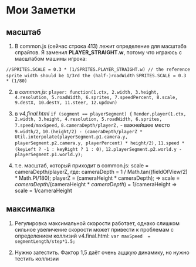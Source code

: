 # Мои Заметки

## масштаб

1. В common.js (сейчас строка 413) лежит определение для масштаба спрайтов. Я заменил **PLAYER_STRAIGHT.w**, потому что играюсь с масштабом машины игрока:

`//SPRITES.SCALE = 0.3 * (1/SPRITES.PLAYER_STRAIGHT.w) // the reference sprite width should be 1/3rd the (half-)roadWidth`
`SPRITES.SCALE = 0.3 * (1/80)`

2. в *common.js:*
`player: function(1.ctx, 2.width, 3.height, 4.resolution, 5.roadWidth, 6.sprites, 7.speedPercent, 8.scale, 9.destX, 10.destY, 11.steer, 12.updown)`

3. в *v4.final.html*
`if (segment == playerSegment) {`
          `Render.player(1.ctx, 2.width, 3.height, 4.resolution, 5.roadWidth, 6.sprites, 7.speed/maxSpeed,`
                        `8.cameraDepth/playerZ,` - важнейшее место
                        `9.width/2,`
                        `10.(height/2) - (cameraDepth/playerZ * Util.interpolate(playerSegment.p1.camera.y,` `playerSegment.p2.camera.y, playerPercent) * height/2),`
                        `11.speed * (keyLeft ? -1 : keyRight ? 1 : 0),`
                        `12.playerSegment.p2.world.y - playerSegment.p1.world.y);`

4. т.е. масштаб, который приходит в common.js:
scale = cameraDepth/playerZ, где:
cameraDepth = 1 / Math.tan((fieldOfView/2) * Math.PI/180);
playerZ     = (cameraHeight * cameraDepth);
=> scale = _cameraDepth_/(cameraHeight * _cameraDepth_) = 1/cameraHeight
=> scale = 1/cameraHeight



## максималка

1. Регулировка максимальной скорости работает, однако слишком сильное увеличение скорости может привести к проблемам с определением коллизий v4.final.html:
`var maxSpeed  = segmentLength/step*1.5;`

2. Нужно затестить. Фактор 1,5 даёт очень аццкую динамику, но нужно тестить коллизии